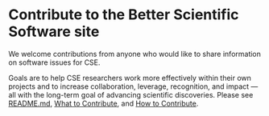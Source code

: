 # Contribute to the Better Scientific Software site

We welcome contributions from anyone who would like to share information on software issues for CSE.  

Goals are to help CSE researchers work more effectively within their own projects and to increase collaboration, leverage, recognition, and impact — all with the long-term goal of advancing scientific discoveries.  Please see [README.md](https://github.com/betterscientificsoftware/betterscientificsoftware.github.io/blob/master/README.md), [What to Contribute](https://github.com/betterscientificsoftware/betterscientificsoftware.github.io/blob/master/WhatToContribute.md), and [How to Contribute](https://github.com/betterscientificsoftware/betterscientificsoftware.github.io/blob/master/HowToContribute.md).
